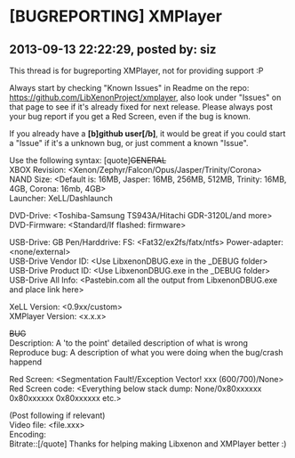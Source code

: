 # [BUGREPORTING] XMPlayer

## 2013-09-13 22:22:29, posted by: siz

This thread is for bugreporting XMPlayer, not for providing support :P  
   
 Always start by checking "Known Issues" in Readme on the repo: https://github.com/LibXenonProject/xmplayer, also look under "Issues" on that page to see if it's already fixed for next release. Please always post your bug report if you get a Red Screen, even if the bug is known.   
   
 If you already have a **[b]github user[/b]**, it would be great if you could start a "Issue" if it's a unknown bug, or just comment a known "Issue".  
   
 Use the following syntax: [quote]~~GENERAL~~  
 XBOX Revision: <Xenon/Zephyr/Falcon/Opus/Jasper/Trinity/Corona>  
 NAND Size: <Default is: 16MB, Jasper: 16MB, 256MB, 512MB, Trinity: 16MB, 4GB, Corona: 16mb, 4GB>  
 Launcher: XeLL/Dashlaunch  
   
 DVD-Drive: <Toshiba-Samsung TS943A/Hitachi GDR-3120L/and more>  
 DVD-Firmware: <Standard/If flashed: firmware>  
   
 USB-Drive: <X> GB Pen/Harddrive: <MODEL> FS: <Fat32/ex2fs/fatx/ntfs> Power-adapter: <none/external>  
 USB-Drive Vendor ID: <Use LibxenonDBUG.exe in the \_DEBUG folder>  
 USB-Drive Product ID: <Use LibxenonDBUG.exe in the \_DEBUG folder>  
 USB-Drive All Info: <Pastebin.com all the output from LibxenonDBUG.exe and place link here>  
   
 XeLL Version: <0.9xx/custom>  
 XMPlayer Version: <x.x.x>  
   
 ~~BUG~~  
 Description: A 'to the point' detailed description of what is wrong   
 Reproduce bug: A description of what you were doing when the bug/crash happend  
   
 Red Screen: <Segmentation Fault!/Exception Vector! xxx (600/700)/None>  
 Red Screen code: <Everything below stack dump: None/0x80xxxxxx 0x80xxxxxx 0x80xxxxxx etc.>  
   
 (Post following if relevant)  
 Video file: <file.xxx>   
 Encoding:   
 Bitrate::[/quote] Thanks for helping making Libxenon and XMPlayer better :)